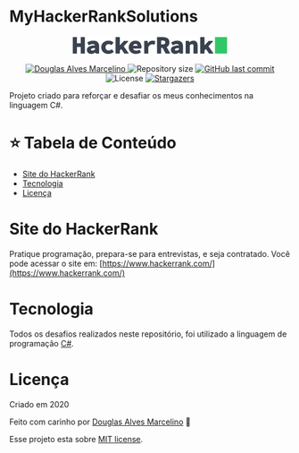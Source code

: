 # MyHackerRankSolutions

<p align="center">
   <img src="./.github/logo.png" alt="HackerRank" width="280"/>
</p>

<p align="center">	
   <a href="https://www.linkedin.com/in/douglas-alves-marcelino-704250180/">
      <img alt="Douglas Alves Marcelino" src="https://img.shields.io/badge/-Douglas%20Alves%20Marcelino-1ba94c?style=flat&logo=Linkedin&logoColor=white" />
   </a>
  <img alt="Repository size" src="https://img.shields.io/github/repo-size/TheeDouglasAM3/MyHackerRankSolutions?color=1ba94c">

  <a href="https://github.com/TheeDouglasAM3/MyHackerRankSolutions/commits/master">
    <img alt="GitHub last commit" src="https://img.shields.io/github/last-commit/TheeDouglasAM3/MyHackerRankSolutions?color=1BA94C">
  </a> 
  <img alt="License" src="https://img.shields.io/badge/license-MIT-1BA94C">
  <a href="https://github.com/TheeDouglasAM3/MyHackerRankSolutions/stargazers">
    <img alt="Stargazers" src="https://img.shields.io/github/stars/TheeDouglasAM3/MyHackerRankSolutions?color=1BA94C&logo=github">
  </a>
</p>

Projeto criado para reforçar e desafiar os meus conhecimentos na linguagem C#.


# :star: Tabela de Conteúdo

* [Site do HackerRank](#site-do-hackerrank) 
* [Tecnologia](#tecnologia)
* [Licença](#licença)

# Site do HackerRank
Pratique programação, prepara-se para entrevistas, e seja contratado.
Você pode acessar o site em:  [https://www.hackerrank.com/](https://www.hackerrank.com/)

# Tecnologia
Todos os desafios realizados neste repositório, foi utilizado a linguagem de programação [C#](https://docs.microsoft.com/pt-br/dotnet/csharp/).


# Licença

Criado em 2020 

Feito com carinho por [Douglas Alves Marcelino](https://github.com/TheeDouglasAM3) :duck:

Esse projeto esta sobre [MIT license](./LICENSE).